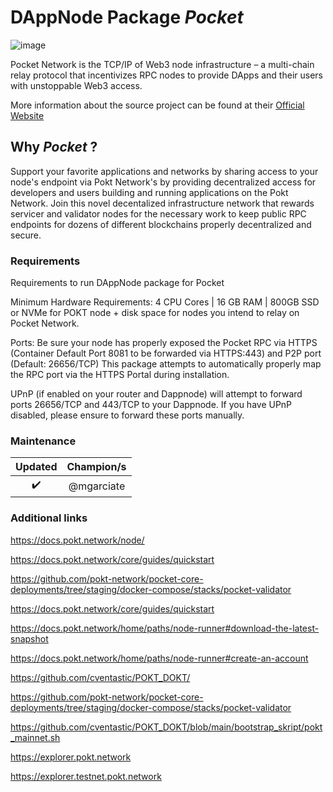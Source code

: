 <!-- :female_detective: Looking for a new champion -->

# DAppNode Package _Pocket_

<!--DAppNode package logo (could be added with an hyperlink to a youtube video): -->

![image](/avatar.png)

<!--Brief introduction about the source project (official project definition is an option): -->
Pocket Network is the TCP/IP of Web3 node infrastructure – a multi-chain relay protocol that incentivizes RPC nodes to provide DApps and their users with unstoppable Web3 access.

More information about the source project can be found at their [Official Website](https://pokt.network)

## Why _Pocket_ ?

<!--What can you do with this package?: -->

Support your favorite applications and networks by sharing access to your node's endpoint via Pokt Network's by providing decentralized access for developers and users building and running applications on the Pokt Network. Join this novel decentalized infrastructure network that rewards servicer and validator nodes for the necessary work to keep public RPC endpoints for dozens of different blockchains properly decentralized and secure.

### Requirements

Requirements to run DAppNode package for Pocket

<!--Requirements to run the dappnode package in a list: -->

Minimum Hardware Requirements: 4 CPU Cores | 16 GB RAM | 800GB SSD or NVMe for POKT node + disk space for nodes you intend to relay on Pocket Network.

Ports: Be sure your node has properly exposed the Pocket RPC via HTTPS (Container Default Port 8081 to be forwarded via HTTPS:443) and P2P port (Default: 26656/TCP)
This package attempts to automatically properly map the RPC port via the HTTPS Portal during installation.

UPnP (if enabled on your router and Dappnode) will attempt to forward ports 26656/TCP and 443/TCP to your Dappnode. If you have UPnP disabled, please ensure to forward these ports manually.

### Maintenance

<!--Table with champion/s mantainers, versions and update status -->
<!--UPDATED: :x: OR :heavy_check_mark: -->

|      Updated       | Champion/s |
| :----------------: | :--------: |
| :heavy_check_mark: | @mgarciate |

### Additional links

https://docs.pokt.network/node/

https://docs.pokt.network/core/guides/quickstart

https://github.com/pokt-network/pocket-core-deployments/tree/staging/docker-compose/stacks/pocket-validator

https://docs.pokt.network/core/guides/quickstart

https://docs.pokt.network/home/paths/node-runner#download-the-latest-snapshot

https://docs.pokt.network/home/paths/node-runner#create-an-account

https://github.com/cventastic/POKT_DOKT/

https://github.com/pokt-network/pocket-core-deployments/tree/staging/docker-compose/stacks/pocket-validator

https://github.com/cventastic/POKT_DOKT/blob/main/bootstrap_skript/pokt_mainnet.sh

https://explorer.pokt.network

https://explorer.testnet.pokt.network
